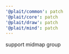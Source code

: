 ```yaml
---
'@plait/common': patch
'@plait/core': patch
'@plait/draw': patch
'@plait/mind': patch
---
```


support midmap group
